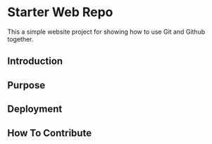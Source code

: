 # Starter Web Repo

This a simple website project for showing how to use Git and Github together.

## Introduction

## Purpose

## Deployment

## How To Contribute
